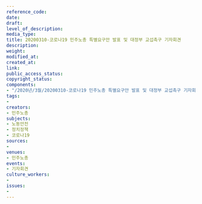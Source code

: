 ```yaml
---
reference_code: 
date: 
draft: 
level_of_description: 
media_type: 
title: 20200310-코로나19 민주노총 특별요구안 발표 및 대정부 교섭촉구 기자회견
description: 
weight: 
modified_at: 
created_at: 
link: 
public_access_status: 
copyright_status: 
components:
- "/2020년/3월/20200310-코로나19 민주노총 특별요구안 발표 및 대정부 교섭촉구 기자회견/_CTU3955.jpg"
tags:
- 
creators:
- 민주노총
subjects:
- 노동안전
- 정치정책
- 코로나19
sources:
- 
venues:
- 민주노총
events:
- 기자회견
culture_workers:
- 
issues:
- 
---
```

